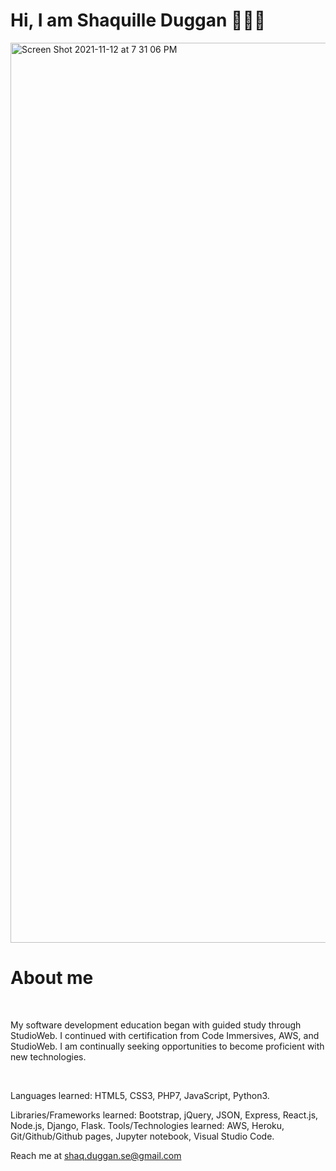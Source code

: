 <h1> Hi, I am Shaquille Duggan 👨🏿‍💻 </h1>
<img width="1440" alt="Screen Shot 2021-11-12 at 7 31 06 PM" src="https://user-images.githubusercontent.com/84408174/141599013-df775cab-4fe6-48b6-8a2e-ba929c2a788c.jpeg">
<br>
<h1>About me</h1>
<br>
<p>My software development education began with guided study through StudioWeb. I continued with certification from Code Immersives, AWS, and StudioWeb. I am continually seeking opportunities to become proficient with new technologies.</p>
<br>
<p>
Languages learned: HTML5, CSS3, PHP7, JavaScript, Python3.
</p>
<p>
Libraries/Frameworks learned: Bootstrap, jQuery, JSON, Express, React.js, Node.js, Django, Flask.
Tools/Technologies learned: AWS, Heroku, Git/Github/Github pages, Jupyter notebook, Visual Studio Code.
</p>

Reach me at shaq.duggan.se@gmail.com
